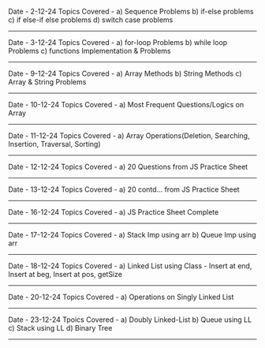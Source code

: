 Date - 2-12-24
Topics Covered - a) Sequence Problems b) if-else problems c) if else-if else problems d) switch case problems

-------------

Date - 3-12-24
Topics Covered - a) for-loop Problems b) while loop Problems c) functions Implementation & Problems

-------------

Date - 9-12-24
Topics Covered - a) Array Methods b) String Methods c) Array & String Problems

-------------

Date - 10-12-24
Topics Covered - a) Most Frequent Questions/Logics on Array

-------------

Date - 11-12-24
Topics Covered - a) Array Operations(Deletion, Searching, Insertion, Traversal, Sorting)

-------------

Date - 12-12-24
Topics Covered - a) 20 Questions from JS Practice Sheet

-------------

Date - 13-12-24
Topics Covered - a) 20 contd... from JS Practice Sheet

-------------

Date - 16-12-24
Topics Covered - a) JS Practice Sheet Complete

-------------

Date - 17-12-24
Topics Covered - a) Stack Imp using arr b) Queue Imp using arr

-------------

Date - 18-12-24
Topics Covered - a) Linked List using Class - Insert at end, Insert at beg, Insert at pos, getSize

-------------

Date - 20-12-24
Topics Covered - a) Operations on Singly Linked List

-------------

Date - 23-12-24
Tpoics Covered - a) Doubly Linked-List b) Queue using LL c) Stack using LL d) Binary Tree

-------------

